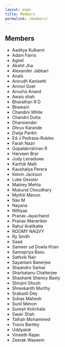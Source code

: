 ```yaml
---
layout: page
title: Members
permalink: /members/
---
```


## Members

* Aaditya Kulkarni
* Adam Farris
* Agnel 
* Akshit Jha
* Alexander Jabbari
* Anaïs
* Anirudh Kanisetti
* Anmol Goel
* Anusha Anand
* Awais shah
* Bharathan R D
* Bhawani
* Chandini White
* Chandni Dutta
* Dharmender 
* Dhruv Karande
* Dwija Parikh
* Ed J Pedraza-Robles
* Farah Nazir
* Gopalakrishnan R
* Harveen Brar
* Judy Lenaduwe
* Karthik Malli
* Kaushalya Perera
* Kelvin Jackson
* Luke Gessler
* Maitrey Mehta
* Mukund Choudhary
* Mythili Menon
* Nav M
* Nayana
* Nithyaa
* Pranav Jayachand
* Pranav Maneriker
* Rahul Aralikatte
* ROOMY NAQVY
* Ry Smith
* Saad
* Sameer ud Dowla Khan
* Samopriya Basu
* Sathvik Nair
* Sayantani Banerjee
* Shaandro Sarkar
* Sharbatanu Chatterjee
* Shashank Shenoy Basty 
* Shinjini Ghosh
* Shreekanth Murthy
* Srabasti Dey
* Suhas Mahesh
* Sunil Menon
* Suresh Kolichala
* Swair Shah
* Talhah Mohammed
* Travis Bartley
* Uddyalok
* Vineeth Rajan
* Zeerak Waseem